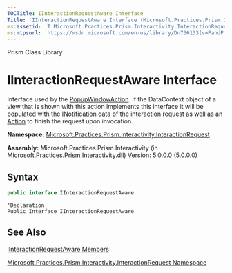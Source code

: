 ```yaml
---
TOCTitle: IInteractionRequestAware Interface
Title: 'IInteractionRequestAware Interface (Microsoft.Practices.Prism.Interactivity.InteractionRequest)'
ms:assetid: 'T:Microsoft.Practices.Prism.Interactivity.InteractionRequest.IInteractionRequestAware'
ms:mtpsurl: 'https://msdn.microsoft.com/en-us/library/Dn736133(v=PandP.50)'
---
```


Prism Class Library

# IInteractionRequestAware Interface

Interface used by the [PopupWindowAction](https://msdn.microsoft.com/en-us/library/microsoft.practices.prism.interactivity.popupwindowaction(v=pandp.50)). If the DataContext object of a view that is shown with this action implements this interface it will be populated with the [INotification](https://msdn.microsoft.com/en-us/library/microsoft.practices.prism.interactivity.interactionrequest.inotification(v=pandp.50)) data of the interaction request as well as an [Action](http://msdn2.microsoft.com/en-us/library/bb534741) to finish the request upon invocation.

**Namespace:** [Microsoft.Practices.Prism.Interactivity.InteractionRequest](https://msdn.microsoft.com/n:microsoft.practices.prism.interactivity.interactionrequest)

**Assembly:** Microsoft.Practices.Prism.Interactivity (in Microsoft.Practices.Prism.Interactivity.dll) Version: 5.0.0.0 (5.0.0.0)

## Syntax
```C#
public interface IInteractionRequestAware
```

```VB
'Declaration
Public Interface IInteractionRequestAware
```

## See Also

[IInteractionRequestAware Members](https://msdn.microsoft.com/en-us/library/microsoft.practices.prism.interactivity.interactionrequest.iinteractionrequestaware_members(v=pandp.50))

[Microsoft.Practices.Prism.Interactivity.InteractionRequest Namespace](https://msdn.microsoft.com/en-us/library/microsoft.practices.prism.interactivity.interactionrequest(v=pandp.50))
